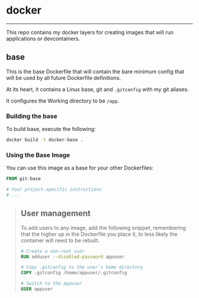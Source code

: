 # docker

---

This repo contains my docker layers for creating images that will run applications or devcontainers.

## base

This is the base Dockerfile that will contain the bare minimum config that will be used by all future Dockerfile definitions.

At its heart, it contains a Linux base, git and `.gitconfig` with my git aliases.

It configures the Working directory to be `/app`.

### Building the base

To build base, execute the following:

```bash
docker build -t docker-base .
```

### Using the Base Image

You can use this image as a base for your other Dockerfiles:

```Dockerfile
FROM git-base

# Your project-specific instructions
# ...
```

> ## User management
> To add users to any image, add the following snippet, remembering that the higher up in the Dockerfile you place it, to less likely the container will need to be rebuilt.
> 
> ```Dockerfile
> # Create a non-root user
> RUN adduser --disabled-password appuser
> 
> # Copy .gitconfig to the user's home directory
> COPY .gitconfig /home/appuser/.gitconfig
> 
> # Switch to the appuser
> USER appuser
> ```

